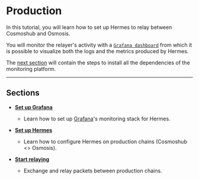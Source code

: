 # Production

In this tutorial, you will learn how to set up Hermes to relay between Cosmoshub and Osmosis. 

You will monitor the relayer's activity with a [`Grafana dashboard`](https://grafana.com/) from which it is possible to visualize both the logs and the metrics produced by Hermes.

The [next section](./setup-grafana.md) will contain the steps to install all the dependencies of the monitoring platform.

---

## Sections

* **[Set up Grafana](./setup-grafana.md)**
    * Learn how to set up [Grafana](https://grafana.com)'s monitoring stack for Hermes.

* **[Set up Hermes](./setup-hermes.md)**
    * Learn how to configure Hermes on production chains (Cosmoshub <> Osmosis).

* **[Start relaying](./start-relaying.md)**
    * Exchange and relay packets between production chains.
